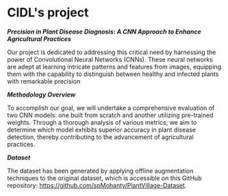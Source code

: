 CIDL's project
==============
***Precision in Plant Disease Diagnosis: A CNN Approach to Enhance Agricultural Practices***

Our project is dedicated to addressing this critical need by harnessing the power of Convolutional
Neural Networks (CNNs). These neural networks are adept at learning intricate patterns and
features from images, equipping them with the capability to distinguish between healthy and
infected plants with remarkable precision

***Methodology Overview***

To accomplish our goal, we will undertake a comprehensive evaluation of two CNN models: one
built from scratch and another utilizing pre-trained weights. Through a thorough analysis of various
metrics, we aim to determine which model exhibits superior accuracy in plant disease detection,
thereby contributing to the advancement of agricultural practices.

***Dataset***

The dataset has been generated by applying offline augmentation techniques to the original
dataset, which is accessible on this GitHub repository: https://github.com/spMohanty/PlantVillage-Dataset.
